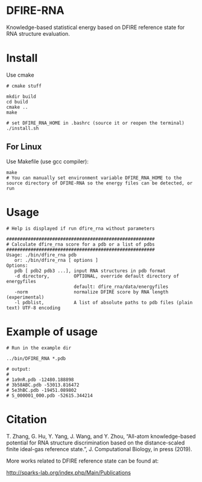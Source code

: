 

# DFIRE-RNA

Knowledge-based statistical energy based on DFIRE reference state for RNA structure evaluation.

# Install

Use cmake

```
# cmake stuff

mkdir build
cd build
cmake ..
make

# set DFIRE_RNA_HOME in .bashrc (source it or reopen the terminal)
./install.sh

```

## For Linux

Use Makefile (use gcc compiler):

```
make
# You can manually set environment variable DFIRE_RNA_HOME to the source directory of DFIRE-RNA so the energy files can be detected, or run 
```

# Usage

```
# Help is displayed if run dfire_rna without parameters

#######################################################
# Calculate dfire_rna score for a pdb or a list of pdbs
#######################################################
Usage: ./bin/dfire_rna pdb 
   or: ./bin/dfire_rna [ options ] 
Options:
   pdb [ pdb2 pdb3 ...], input RNA structures in pdb format
   -d directory,         OPTIONAL, override default directory of energyfiles
                         default: dfire_rna/data/energyfiles
   -norm                 normalize DFIRE score by RNA length (experimental)
   -l pdblist,           A list of absolute paths to pdb files (plain text) UTF-8 encoding

```


# Example of usage

```
# Run in the example dir

../bin/DFIRE_RNA *.pdb

# output:
#
# 1a9nR.pdb -12480.188898  
# 3b58ABC.pdb -53013.816472  
# 5e3hBC.pdb -19451.089802  
# S_000001_000.pdb -52615.344214  

```




# Citation

T. Zhang, G. Hu, Y. Yang, J. Wang, and Y. Zhou, “All-atom knowledge-based potential for RNA structure discrimination based on the distance-scaled finite ideal-gas reference state.”, J. Computational Biology, in press (2019).

More works related to DFIRE reference state can be found at:

http://sparks-lab.org/index.php/Main/Publications